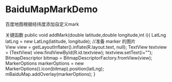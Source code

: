 # BaiduMapMarkDemo
百度地图根据经纬度添加自定义mark


关键函数
public void addMark(double latitude,double longitude,int i){
		LatLng latLng = new LatLng(latitude, longitude);
		//准备 marker 的图片  
		View view = getLayoutInflater().inflate(R.layout.text, null);
		TextView textview = (TextView) view.findViewById(R.id.textview);
		textview.setText(i+"");
		BitmapDescriptor bitmap = BitmapDescriptorFactory.fromView(view);
		MarkerOptions markerOptions = new MarkerOptions().icon(bitmap).position(latLng);  
		mBaiduMap.addOverlay(markerOptions);
}
